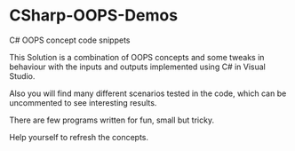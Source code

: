# CSharp-OOPS-Demos
C# OOPS concept code snippets

This Solution is a combination of OOPS concepts and some tweaks in behaviour with the inputs and outputs implemented using C# in Visual Studio.

Also you will find many different scenarios tested in the code, which can be uncommented to see interesting results.

There are few programs written for fun, small but tricky.

Help yourself to refresh the concepts.
